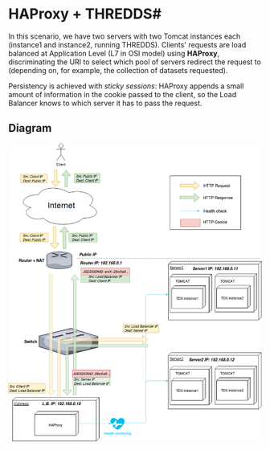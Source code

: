 # HAProxy + THREDDS#

In this scenario, we have two servers with two Tomcat instances each (instance1 and instance2, running THREDDS). 
Clients' requests are load balanced at Application Level (L7 in OSI model) using __HAProxy__, discriminating the URI to select which pool of servers redirect the request to (depending on, for example, the collection of datasets requested).

Persistency is achieved with _sticky sessions_: HAProxy appends a small amount of information in the cookie passed to the client, so the Load Balancer knows to which server it has to pass the request.

## Diagram ##
![Diagram HAProxy](./haproxy_diagram.png)
